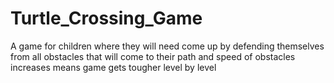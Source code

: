 # Turtle_Crossing_Game
A game for children where they will need come up by defending themselves from all obstacles that will come to their path and speed of obstacles increases means game gets tougher level by level
